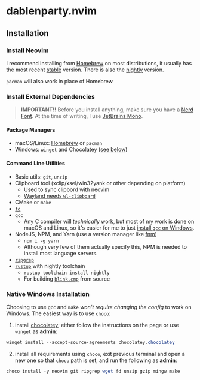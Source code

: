 # dablenparty.nvim

## Installation

### Install Neovim

I recommend installing from [Homebrew](https://brew.sh/) on most distributions, it usually has the most recent [stable](https://github.com/neovim/neovim/releases/tag/stable) version. There is also the [nightly](https://github.com/neovim/neovim/releases/tag/nightly) version.

`pacman` will also work in place of Homebrew.

### Install External Dependencies

> **IMPORTANT!!**
> Before you install anything, make sure you have a [Nerd Font](https://www.nerdfonts.com/). At the time of writing, I use [JetBrains Mono](https://www.programmingfonts.org/#jetbrainsmono).

#### Package Managers

- macOS/Linux: [Homebrew](https://brew.sh/) or `pacman`
- Windows: `winget` and Chocolatey ([see below](#native-windows-installation))

#### Command Line Utilities

- Basic utils: `git`, `unzip`
- Clipboard tool (xclip/xsel/win32yank or other depending on platform)
  - Used to sync clipbord with neovim
  - [Wayland needs `wl-clipboard`](https://wiki.archlinux.org/title/Neovim)
- CMake or `make`
- [`fd`](https://github.com/sharkdp/fd)
- `gcc`
  - Any C compiler will _technically_ work, but most of my work is done on macOS and Linux, so it's easier for me to just [install `gcc` on Windows](#native-windows-installation).
- NodeJS, NPM, and Yarn (use a version manager like [fnm](https://github.com/Schniz/fnm))
  - `npm i -g yarn`
  - Although very few of them actually specify this, NPM is needed to install most language servers.
- [`ripgrep`](https://github.com/BurntSushi/ripgrep#installation)
- [`rustup`](https://rustup.rs/) with nightly toolchain
  - `rustup toolchain install nightly`
  - For building [`blink.cmp`](lua/custom/plugins/blink.lua) from source

### Native Windows Installation

Choosing to use `gcc` and `make` _won't require changing the config_ to work on Windows.
The easiest way is to use `choco`:

1. install [chocolatey](https://chocolatey.org/install); either follow the instructions on the page or use `winget` as **admin**:

```powershell
winget install --accept-source-agreements chocolatey.chocolatey
```

2. install all requirements using `choco`, exit previous terminal and open a new one so that `choco` path is set, and run the following as **admin**:

```powershell
choco install -y neovim git ripgrep wget fd unzip gzip mingw make
```

